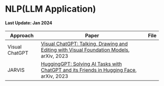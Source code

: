 # NLP(LLM Application)

#### Last Update: Jan 2024

| Approach         | Paper         | File                                   |
| -------------        | ------------- | ------------------------------------- |
| Visual ChatGPT         | [Visual ChatGPT: Talking, Drawing and Editing with Visual Foundation Models](https://arxiv.org/abs/2303.04671), arXiv, 2023     |         |
| JARVIS         | [HuggingGPT: Solving AI Tasks with ChatGPT and its Friends in Hugging Face](https://arxiv.org/abs/2303.17580), arXiv, 2023           |  |

